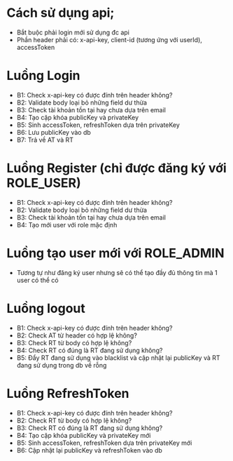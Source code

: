# Cách sử dụng api;

- Bắt buộc phải login mới sử dụng đc api
- Phần header phải có: x-api-key, client-id (tương ứng với userId), accessToken

# Luồng Login

- B1: Check x-api-key có được đính trên header không?
- B2: Validate body loại bỏ những field dư thừa
- B3: Check tài khoản tồn tại hay chưa dựa trên email
- B4: Tạo cặp khóa publicKey và privateKey
- B5: Sinh accessToken, refreshToken dựa trên privateKey
- B6: Lưu publicKey vào db
- B7: Trả về AT và RT

# Luồng Register (chỉ được đăng ký với ROLE_USER)

- B1: Check x-api-key có được đính trên header không?
- B2: Validate body loại bỏ những field dư thừa
- B3: Check tài khoản tồn tại hay chưa dựa trên email
- B4: Tạo mới user với role mặc định

# Luồng tạo user mới với ROLE_ADMIN

- Tương tự như đăng ký user nhưng sẽ có thể tạo đầy đủ thông tin mà 1 user có thể có

# Luồng logout

- B1: Check x-api-key có được đính trên header không?
- B2: Check AT từ header có hợp lệ không?
- B3: Check RT từ body có hợp lệ không?
- B4: Check RT có đúng là RT đang sử dụng không?
- B5: Đẩy RT đang sử dụng vào blacklist và cập nhật lại publicKey và RT đang sử dụng trong db về rỗng

# Luồng RefreshToken

- B1: Check x-api-key có được đính trên header không?
- B2: Check RT từ body có hợp lệ không?
- B3: Check RT có đúng là RT đang sử dụng không?
- B4: Tạo cặp khóa publicKey và privateKey mới
- B5: Sinh accessToken, refreshToken dựa trên privateKey mới
- B6: Cập nhật lại publicKey và refreshToken vào db
